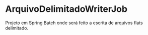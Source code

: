 # ArquivoDelimitadoWriterJob
Projeto em Spring Batch onde será feito a escrita de arquivos flats delimitado.
